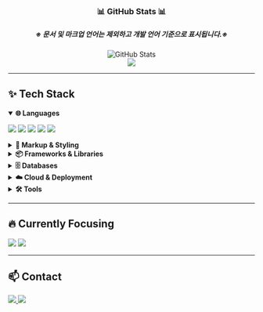 <h3 align="center">📊 GitHub Stats 📊</h3>
<h5 align="center">※ 문서 및 마크업 언어는 제외하고 개발 언어 기준으로 표시됩니다.※</h5>
<div align="center">
  <img src="https://github-readme-stats.vercel.app/api?username=JELKOV&show_icons=true&theme=radical&include_all_commits=true&count_private=true" alt="GitHub Stats" />
  <br />
  <img src="https://github-readme-stats.vercel.app/api/top-langs/?username=JELKOV&layout=compact&theme=radical&hide=tex,css,html,jupyter%20notebook" />
</div>

---

## ✨ Tech Stack

<details open>
  <summary><strong>🌐 Languages</strong></summary>
  <p>
    <img src="https://img.shields.io/badge/java-007396.svg?style=for-the-badge&logo=java&logoColor=white" />
    <img src="https://img.shields.io/badge/python-3670A0?style=for-the-badge&logo=python&logoColor=ffdd54" />
    <img src="https://img.shields.io/badge/JavaScript-F7DF1E.svg?style=for-the-badge&logo=javascript&logoColor=black" />
    <img src="https://img.shields.io/badge/typescript-007ACC.svg?style=for-the-badge&logo=typescript&logoColor=white" />
    <img src="https://img.shields.io/badge/jsp-007396.svg?style=for-the-badge&logo=jsp&logoColor=white" />
  </p>
</details>

<details>
  <summary><strong>📄 Markup & Styling</strong></summary>
  <p>
    <img src="https://img.shields.io/badge/HTML5-E34F26.svg?style=for-the-badge&logo=html5&logoColor=white" />
    <img src="https://img.shields.io/badge/CSS3-1572B6.svg?style=for-the-badge&logo=css3&logoColor=white" />
    <img src="https://img.shields.io/badge/Bootstrap-7952B3.svg?style=for-the-badge&logo=bootstrap&logoColor=white" alt="Bootstrap" />
  </p>
</details>

<details>
  <summary><strong>📦 Frameworks & Libraries</strong></summary>
  <p>
    <img src="https://img.shields.io/badge/Spring Framework-6DB33F.svg?style=for-the-badge&logo=spring&logoColor=white" />
    <img src="https://img.shields.io/badge/Flask-000000.svg?style=for-the-badge&logo=flask&logoColor=white" />
    <img src="https://img.shields.io/badge/FastAPI-009688.svg?style=for-the-badge&logo=fastapi&logoColor=white" />
    <img src="https://img.shields.io/badge/React-20232a.svg?style=for-the-badge&logo=react&logoColor=61DAFB" />
    <img src="https://img.shields.io/badge/Next.js-000000.svg?style=for-the-badge&logo=next.js&logoColor=white" />
    <img src="https://img.shields.io/badge/pandas-150458.svg?style=for-the-badge&logo=pandas&logoColor=white" />
    <img src="https://img.shields.io/badge/matplotlib-11557c.svg?style=for-the-badge&logo=matplotlib&logoColor=white" />
    <img src="https://img.shields.io/badge/jQuery-0769AD.svg?style=for-the-badge&logo=jquery&logoColor=white" />
  </p>
</details>

<details>
  <summary><strong>🗄️ Databases</strong></summary>
  <p>
    <img src="https://img.shields.io/badge/MySQL-4479A1.svg?style=for-the-badge&logo=mysql&logoColor=white" />
    <img src="https://img.shields.io/badge/Oracle-F80000.svg?style=for-the-badge&logo=oracle&logoColor=white" />
    <img src="https://img.shields.io/badge/PostgreSQL-4169E1.svg?style=for-the-badge&logo=postgresql&logoColor=white" />
    <img src="https://img.shields.io/badge/SQLite-003B57.svg?style=for-the-badge&logo=sqlite&logoColor=white" />
    <img src="https://img.shields.io/badge/MongoDB-47A248.svg?style=for-the-badge&logo=mongodb&logoColor=white" />
  </p>
</details>

<details>
  <summary><strong>☁️ Cloud & Deployment</strong></summary>
  <p>
    <img src="https://img.shields.io/badge/AWS EC2-FF9900.svg?style=for-the-badge&logo=amazon-aws&logoColor=white" />
    <img src="https://img.shields.io/badge/AWS RDS-527FFF.svg?style=for-the-badge&logo=amazon-aws&logoColor=white" />
    <img src="https://img.shields.io/badge/AWS S3-569A31.svg?style=for-the-badge&logo=amazon-s3&logoColor=white" />
    <img src="https://img.shields.io/badge/AWS Route53-FB7206.svg?style=for-the-badge&logo=amazon-route53&logoColor=white" />
    <img src="https://img.shields.io/badge/Docker-2496ED.svg?style=for-the-badge&logo=docker&logoColor=white" />
    <img src="https://img.shields.io/badge/Heroku-430098.svg?style=for-the-badge&logo=heroku&logoColor=white" />
    <img src="https://img.shields.io/badge/Render-46E3B7.svg?style=for-the-badge&logo=render&logoColor=white" />
    <img src="https://img.shields.io/badge/Vercel-000000.svg?style=for-the-badge&logo=vercel&logoColor=white" />
  </p>
</details>

<details>
  <summary><strong>🛠 Tools</strong></summary>
  <p>
    <img src="https://img.shields.io/badge/GitHub-181717.svg?style=for-the-badge&logo=github&logoColor=white" />
    <img src="https://img.shields.io/badge/Postman-FF6C37.svg?style=for-the-badge&logo=postman&logoColor=white" />
    <img src="https://img.shields.io/badge/VScode-0078D4.svg?style=for-the-badge&logo=visual-studio-code&logoColor=white" />
    <img src="https://img.shields.io/badge/Eclipse-2C2255.svg?style=for-the-badge&logo=eclipse&logoColor=white" />
    <img src="https://img.shields.io/badge/Jupyter-F37626.svg?style=for-the-badge&logo=jupyter&logoColor=white" />
    <img src="https://img.shields.io/badge/PyCharm-000000.svg?style=for-the-badge&logo=pycharm&logoColor=white" />
  </p>
</details>

---

## 🔥 Currently Focusing

<p>
  <img src="https://img.shields.io/badge/Algorithms-1E90FF.svg?style=for-the-badge&logo=codewars&logoColor=white" />
  <img src="https://img.shields.io/badge/Data Structures-FF8C00.svg?style=for-the-badge&logo=databricks&logoColor=white" />
</p>

---

## 📫 Contact

<p>
  <a href="https://jelkov-developer.notion.site/49ba695ecae34a729cce1f8b250c4502?pvs=4">
    <img src="https://img.shields.io/badge/Notion-F3F3F3?style=for-the-badge&logo=notion&logoColor=black" />
  </a>
  <a href="mailto:ajh4234@gmail.com">
    <img src="https://img.shields.io/badge/ajh4234@gmail.com-D14836?style=for-the-badge&logo=gmail&logoColor=white" />
  </a>
</p>
